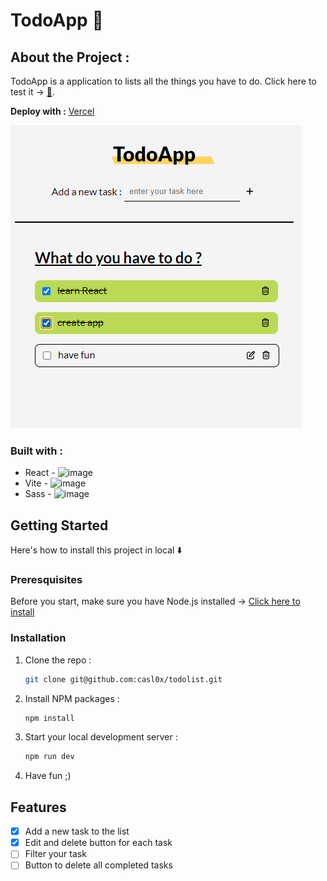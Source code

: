 # TodoApp 📝

## About the Project :
TodoApp is a application to lists all the things you have to do. Click here to test it → [📝](https://todoapp-orpin-two.vercel.app/).

**Deploy with :** [Vercel](https://vercel.com/)

![DoItNow Todo App](src/img/preview.png)

### Built with : 
* React - <img src="https://skillicons.dev/icons?i=react" alt="image" style="width:auto;height:20px;">
* Vite - <img src="https://skillicons.dev/icons?i=vite" alt="image" style="width:auto;height:20px;">
* Sass - <img src="https://skillicons.dev/icons?i=sass" alt="image" style="width:auto;height:20px;">

## Getting Started
Here's how to install this project in local ⬇️

### Preresquisites 
Before you start, make sure you have Node.js installed → [Click here to install ](https://nodejs.org/en/download)

### Installation
1. Clone the repo :
    ``` sh
    git clone git@github.com:casl0x/todolist.git
    ```
2. Install NPM packages :
    ```sh
    npm install
    ```
3. Start your local development server :
    ```sh
   npm run dev 
   ```
4. Have fun ;) 

## Features
- [x] Add a new task to the list
- [x] Edit and delete button for each task 
- [ ] Filter your task
- [ ] Button to delete all completed tasks
